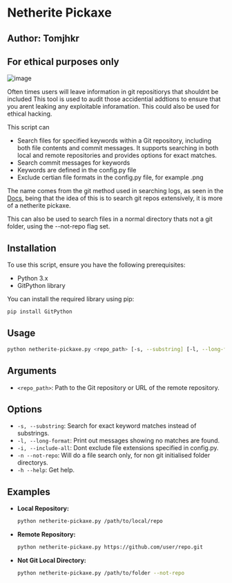 # Netherite Pickaxe
## Author: Tomjhkr
## For ethical purposes only

![image](https://github.com/user-attachments/assets/8422a2cb-3b90-4be1-b37d-c7e854de3a22)

Often times users will leave information in git repositiorys that shouldnt be included
This tool is used to audit those accidential addtions to ensure that you arent leaking any exploitable inforamation. This could also be used for ethical hacking.

This script can
- Search files for specified keywords within a Git repository, including both file contents and commit messages. It supports searching in both local and remote repositories and provides options for exact matches.
- Search commit messages for keywords
- Keywords are defined in the config.py file
- Exclude certian file formats in the config.py file, for example .png

The name comes from the git method used in searching logs, as seen in the [Docs](https://git-scm.com/book/en/v2/Git-Tools-Searching), being that the idea of this is to search git repos extensively, it is more of a netherite pickaxe.

This can also be used to search files in a normal directory thats not a git folder, using the --not-repo flag set. 

## Installation

To use this script, ensure you have the following prerequisites:

- Python 3.x
- GitPython library

You can install the required library using pip:

```bash
pip install GitPython
```

## Usage

```bash
python netherite-pickaxe.py <repo_path> [-s, --substring] [-l, --long-format] [-i, --include-all] [-n, --not-repo]
```

## Arguments

- `<repo_path>`: Path to the Git repository or URL of the remote repository.
  
## Options

- `-s, --substring`: Search for exact keyword matches instead of substrings.
- `-l, --long-format`: Print out messages showing no matches are found.
- `-i, --include-all`: Dont exclude file extensions specified in config.py.
- `-n --not-repo`: Will do a file search only, for non git initialised folder directorys.
- `-h --help`: Get help.

## Examples

- **Local Repository:**
  
  ```bash
  python netherite-pickaxe.py /path/to/local/repo
  ```

- **Remote Repository:**

  ```bash
  python netherite-pickaxe.py https://github.com/user/repo.git
  ```
- **Not Git Local Directory:**

  ```bash
  python netherite-pickaxe.py /path/to/folder --not-repo
  ```

